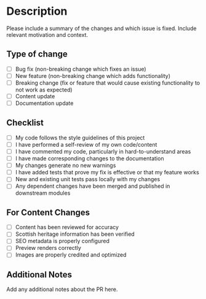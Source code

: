 # Description

Please include a summary of the changes and which issue is fixed. Include relevant motivation and context.

## Type of change

- [ ] Bug fix (non-breaking change which fixes an issue)
- [ ] New feature (non-breaking change which adds functionality)
- [ ] Breaking change (fix or feature that would cause existing functionality to not work as expected)
- [ ] Content update
- [ ] Documentation update

## Checklist

- [ ] My code follows the style guidelines of this project
- [ ] I have performed a self-review of my own code/content
- [ ] I have commented my code, particularly in hard-to-understand areas
- [ ] I have made corresponding changes to the documentation
- [ ] My changes generate no new warnings
- [ ] I have added tests that prove my fix is effective or that my feature works
- [ ] New and existing unit tests pass locally with my changes
- [ ] Any dependent changes have been merged and published in downstream modules

## For Content Changes

- [ ] Content has been reviewed for accuracy
- [ ] Scottish heritage information has been verified
- [ ] SEO metadata is properly configured
- [ ] Preview renders correctly
- [ ] Images are properly credited and optimized

## Additional Notes

Add any additional notes about the PR here. 